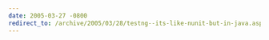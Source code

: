 ```yaml
---
date: 2005-03-27 -0800
redirect_to: /archive/2005/03/28/testng--its-like-nunit-but-in-java.aspx/
---
```

